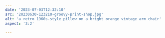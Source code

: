 ```yaml
---
date: '2023-07-03T12:32:10'
src: '20230630-123210-groovy-print-shop.jpg'
alt: 'a retro 1960s-style pillow on a bright orange vintage arm chair'
aspect: '3:2'

---
```

